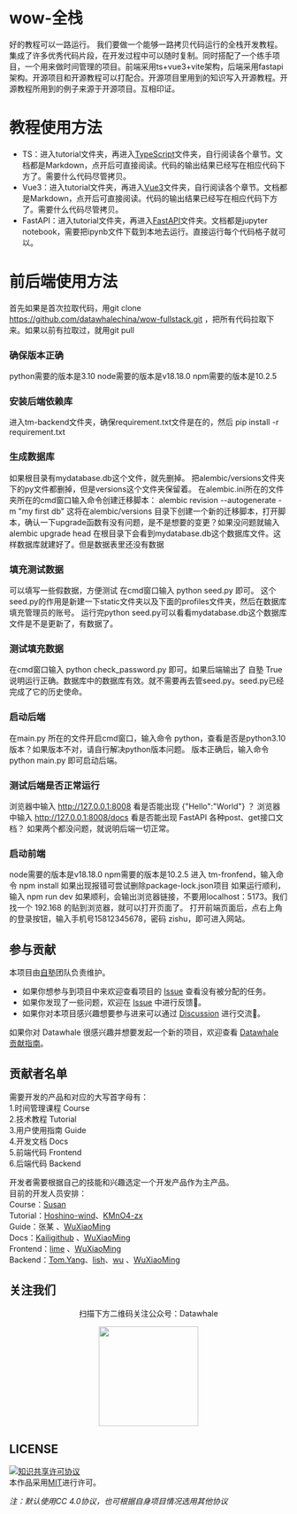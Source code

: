 # wow-全栈

好的教程可以一路运行。
我们要做一个能够一路拷贝代码运行的全栈开发教程。集成了许多优秀代码片段，在开发过程中可以随时复制。同时搭配了一个练手项目，一个用来做时间管理的项目。前端采用ts+vue3+vite架构，后端采用fastapi架构。开源项目和开源教程可以打配合。开源项目里用到的知识写入开源教程。开源教程所用到的例子来源于开源项目。互相印证。

# 教程使用方法

- TS：进入tutorial文件夹，再进入[TypeScript](https://github.com/datawhalechina/wow-fullstack/tree/main/tutorial/TypeScript)文件夹，自行阅读各个章节。文档都是Markdown，点开后可直接阅读。代码的输出结果已经写在相应代码下方了。需要什么代码尽管拷贝。
- Vue3：进入tutorial文件夹，再进入[Vue3](https://github.com/datawhalechina/wow-fullstack/tree/main/tutorial/Vue3)文件夹，自行阅读各个章节。文档都是Markdown，点开后可直接阅读。代码的输出结果已经写在相应代码下方了。需要什么代码尽管拷贝。
- FastAPI：进入tutorial文件夹，再进入[FastAPI](https://github.com/datawhalechina/wow-fullstack/tree/main/tutorial/FastAPI)文件夹。文档都是jupyter notebook，需要把ipynb文件下载到本地去运行。直接运行每个代码格子就可以。

# 前后端使用方法

首先如果是首次拉取代码，用git clone https://github.com/datawhalechina/wow-fullstack.git ，把所有代码拉取下来。如果以前有拉取过，就用git pull

### 确保版本正确
python需要的版本是3.10
node需要的版本是v18.18.0
npm需要的版本是10.2.5
### 安装后端依赖库
进入tm-backend文件夹，确保requirement.txt文件是在的，然后
pip install -r requirement.txt
### 生成数据库
如果根目录有mydatabase.db这个文件，就先删掉。
把alembic/versions文件夹下的py文件都删掉，但是versions这个文件夹保留着。
在alembic.ini所在的文件夹所在的cmd窗口输入命令创建迁移脚本：
alembic revision --autogenerate -m "my first db"
这将在alembic/versions 目录下创建一个新的迁移脚本，打开脚本，确认一下upgrade函数有没有问题，是不是想要的变更？如果没问题就输入
alembic upgrade head
在根目录下会看到mydatabase.db这个数据库文件。这样数据库就建好了。但是数据表里还没有数据

### 填充测试数据
可以填写一些假数据，方便测试
在cmd窗口输入 python seed.py 即可。
这个seed.py的作用是新建一下static文件夹以及下面的profiles文件夹，然后在数据库填充管理员的账号。
运行完python seed.py可以看看mydatabase.db这个数据库文件是不是更新了，有数据了。

### 测试填充数据
在cmd窗口输入 python check_password.py 即可。如果后端输出了
自塾
True
说明运行正确。数据库中的数据库有效。就不需要再去管seed.py。seed.py已经完成了它的历史使命。

### 启动后端
在main.py 所在的文件开启cmd窗口，输入命令 python，查看是否是python3.10 版本？如果版本不对，请自行解决python版本问题。
版本正确后，输入命令 python main.py 即可启动后端。

### 测试后端是否正常运行

浏览器中输入 http://127.0.0.1:8008 看是否能出现 {"Hello":"World"} ？
浏览器中输入 http://127.0.0.1:8008/docs 看是否能出现 FastAPI 各种post、get接口文档？
如果两个都没问题，就说明后端一切正常。


### 启动前端
node需要的版本是v18.18.0
npm需要的版本是10.2.5
进入 tm-fronfend，输入命令 npm install
如果出现报错可尝试删除package-lock.json项目
如果运行顺利，输入 npm run dev
如果顺利，会输出浏览器链接，不要用localhost：5173。我们找一个 192.168 的贴到浏览器，就可以打开页面了。
打开前端页面后，点右上角的登录按钮，输入手机号15812345678，密码 zishu，即可进入网站。




## 参与贡献

本项目由[自塾](https://zishu.co/v1/tw/article/121)团队负责维护。

- 如果你想参与到项目中来欢迎查看项目的 [Issue]() 查看没有被分配的任务。
- 如果你发现了一些问题，欢迎在 [Issue]() 中进行反馈🐛。
- 如果你对本项目感兴趣想要参与进来可以通过 [Discussion]() 进行交流💬。

如果你对 Datawhale 很感兴趣并想要发起一个新的项目，欢迎查看 [Datawhale 贡献指南](https://github.com/datawhalechina/DOPMC#%E4%B8%BA-datawhale-%E5%81%9A%E5%87%BA%E8%B4%A1%E7%8C%AE)。

## 贡献者名单

需要开发的产品和对应的大写首字母有：  
1.时间管理课程 Course  
2.技术教程 Tutorial  
3.用户使用指南 Guide  
4.开发文档 Docs  
5.前端代码 Frontend  
6.后端代码 Backend  

开发者需要根据自己的技能和兴趣选定一个开发产品作为主产品。  
目前的开发人员安排：  
Course：[Susan](https://github.com/Susan2048)  
Tutorial：[Hoshino-wind](https://github.com/Hoshino-wind)、[KMnO4-zx](https://github.com/KMnO4-zx)  
Guide：张某  、[WuXiaoMing](https://xlight5.github.io)  
Docs：[Kailigithub](https://github.com/Kailigithub)  、[WuXiaoMing](https://xlight5.github.io)  
Frontend：[lime](https://github.com/yyhhxx)  、[WuXiaoMing](https://xlight5.github.io)  
Backend：[Tom.Yang](https://github.com/7n8fail)、[lish](https://github.com/kevin-light)、[wu](https://github.com/AIzealotwu)  、[WuXiaoMing](https://xlight5.github.io)


## 关注我们

<div align=center>
<p>扫描下方二维码关注公众号：Datawhale</p>
<img src="https://raw.githubusercontent.com/datawhalechina/pumpkin-book/master/res/qrcode.jpeg" width = "180" height = "180">
</div>

## LICENSE

<a rel="license" href="http://creativecommons.org/licenses/by-nc-sa/4.0/"><img alt="知识共享许可协议" style="border-width:0" src="https://img.shields.io/badge/license-CC%20BY--NC--SA%204.0-lightgrey" /></a><br />本作品采用<a rel="license" href="http://creativecommons.org/licenses/by-nc-sa/4.0/">MIT</a>进行许可。

*注：默认使用CC 4.0协议，也可根据自身项目情况选用其他协议*
